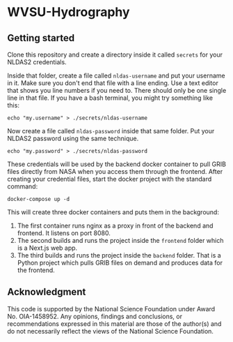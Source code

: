 # WVSU-Hydrography

## Getting started

Clone this repository and create a directory inside it called `secrets` for your NLDAS2 credentials.

Inside that folder, create a file called `nldas-username` and put your username in it.
Make sure you don't end that file with a line ending. Use a text editor that shows you line numbers if you need to.
There should only be one single line in that file. If you have a bash terminal, you might try something like this:

    echo "my.username" > ./secrets/nldas-username

Now create a file called `nldas-password` inside that same folder. Put your NLDAS2 password using the same technique.

    echo "my.password" > ./secrets/nldas-password

These credentials will be used by the backend docker container to pull GRIB files directly from NASA when you access them through the frontend. After creating your credential files, start the docker project with the standard command:

    docker-compose up -d

This will create three docker containers and puts them in the background:
1. The first container runs nginx as a proxy in front of the backend and frontend. It listens on port 8080.
2. The second builds and runs the project inside the `frontend` folder which is a Next.js web app.
3. The third builds and runs the project inside the `backend` folder. That is a Python project which pulls GRIB files on demand and produces data for the frontend.

## Acknowledgment

This code is supported by the National Science Foundation under Award No. OIA-1458952. Any opinions, findings and conclusions, or recommendations expressed in this material are those of the author(s) and do not necessarily reflect the views of the National Science Foundation.